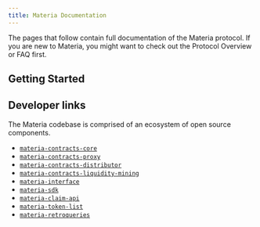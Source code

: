 ```yaml
---
title: Materia Documentation
---
```


The pages that follow contain full documentation of the Materia protocol. If you are new to Materia, you might want to check out the <Link to="/docs/materia/protocol-overview">Protocol Overview</Link> or <Link to="/faq">FAQ</Link> first.

## Getting Started

<Wizard />

## Developer links

The Materia codebase is comprised of an ecosystem of open source components.

- [`materia-contracts-core`](https://github.com/materia-dex/materia-contracts-core)
- [`materia-contracts-proxy`](https://github.com/materia-dex/materia-contracts-proxy)
- [`materia-contracts-distributor`](https://github.com/materia-dex/materia-contracts-distributor)
- [`materia-contracts-liquidity-mining`](https://github.com/materia-dex/materia-contracts-liquidity-mining)
- [`materia-interface`](https://github.com/materia-dex/materia-interface)
- [`materia-sdk`](https://github.com/materia-dex/materia-sdk)
- [`materia-claim-api`](https://github.com/materia-dex/materia-claim-api)
- [`materia-token-list`](https://github.com/materia-dex/materia-token-list)
- [`materia-retroqueries`](https://github.com/materia-dex/materia-retroqueries)